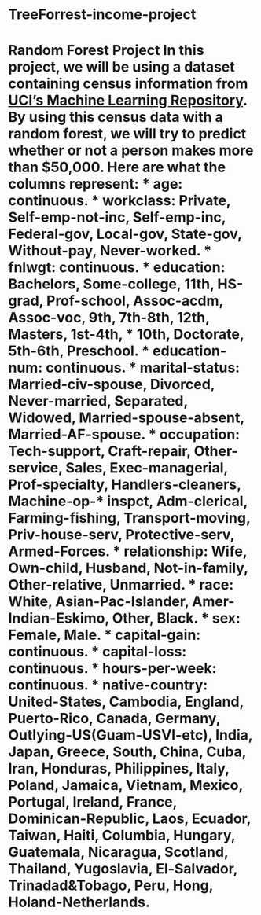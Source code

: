 # TreeForrest-income-project
# Random Forest Project  In this project, we will be using a dataset containing census information from [UCI’s Machine Learning Repository](https://archive.ics.uci.edu/ml/datasets/census+income). By using this census data with a random forest, we will try to predict whether or not a person makes more than $50,000.  Here are what the columns represent: * age: continuous. * workclass: Private, Self-emp-not-inc, Self-emp-inc, Federal-gov, Local-gov, State-gov, Without-pay, Never-worked. * fnlwgt: continuous. * education: Bachelors, Some-college, 11th, HS-grad, Prof-school, Assoc-acdm, Assoc-voc, 9th, 7th-8th, 12th, Masters, 1st-4th, * 10th, Doctorate, 5th-6th, Preschool. * education-num: continuous. * marital-status: Married-civ-spouse, Divorced, Never-married, Separated, Widowed, Married-spouse-absent, Married-AF-spouse. * occupation: Tech-support, Craft-repair, Other-service, Sales, Exec-managerial, Prof-specialty, Handlers-cleaners, Machine-op-* inspct, Adm-clerical, Farming-fishing, Transport-moving, Priv-house-serv, Protective-serv, Armed-Forces. * relationship: Wife, Own-child, Husband, Not-in-family, Other-relative, Unmarried. * race: White, Asian-Pac-Islander, Amer-Indian-Eskimo, Other, Black. * sex: Female, Male. * capital-gain: continuous. * capital-loss: continuous. * hours-per-week: continuous. * native-country: United-States, Cambodia, England, Puerto-Rico, Canada, Germany, Outlying-US(Guam-USVI-etc), India, Japan, Greece, South, China, Cuba, Iran, Honduras, Philippines, Italy, Poland, Jamaica, Vietnam, Mexico, Portugal, Ireland, France, Dominican-Republic, Laos, Ecuador, Taiwan, Haiti, Columbia, Hungary, Guatemala, Nicaragua, Scotland, Thailand, Yugoslavia, El-Salvador, Trinadad&amp;Tobago, Peru, Hong, Holand-Netherlands.
